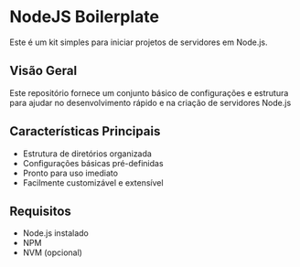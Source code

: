 # NodeJS Boilerplate

Este é um kit simples para iniciar projetos de servidores em Node.js.

## Visão Geral

Este repositório fornece um conjunto básico de configurações e estrutura para ajudar no desenvolvimento rápido e na criação de servidores Node.js

## Características Principais

- Estrutura de diretórios organizada
- Configurações básicas pré-definidas
- Pronto para uso imediato
- Facilmente customizável e extensível

## Requisitos

- Node.js instalado
- NPM
- NVM (opcional)
